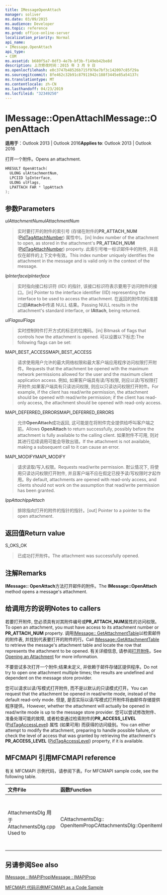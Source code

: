 ```yaml
---
title: IMessageOpenAttach
manager: soliver
ms.date: 03/09/2015
ms.audience: Developer
ms.topic: reference
ms.prod: office-online-server
localization_priority: Normal
api_name:
- IMessage.OpenAttach
api_type:
- COM
ms.assetid: b680f5a7-0df3-4e7b-bf3b-f149eb42be8d
description: 上次修改时间：2015 年 3 月 9 日
ms.openlocfilehash: e0c3747b48526b715f976e7bf3c142097c85f29a
ms.sourcegitcommit: 8fe462c32b91c87911942c188f3445e85a54137c
ms.translationtype: MT
ms.contentlocale: zh-CN
ms.lasthandoff: 04/23/2019
ms.locfileid: "32349250"
---
```

# <a name="imessageopenattach"></a><span data-ttu-id="3f455-103">IMessage::OpenAttach</span><span class="sxs-lookup"><span data-stu-id="3f455-103">IMessage::OpenAttach</span></span>

  
  
<span data-ttu-id="3f455-104">**适用于**：Outlook 2013 | Outlook 2016</span><span class="sxs-lookup"><span data-stu-id="3f455-104">**Applies to**: Outlook 2013 | Outlook 2016</span></span> 
  
<span data-ttu-id="3f455-105">打开一个附件。</span><span class="sxs-lookup"><span data-stu-id="3f455-105">Opens an attachment.</span></span> 
  
```cpp
HRESULT OpenAttach(
  ULONG ulAttachmentNum,
  LPCIID lpInterface,
  ULONG ulFlags,
  LPATTACH FAR * lppAttach
);
```

## <a name="parameters"></a><span data-ttu-id="3f455-106">参数</span><span class="sxs-lookup"><span data-stu-id="3f455-106">Parameters</span></span>

 <span data-ttu-id="3f455-107">_ulAttachmentNum_</span><span class="sxs-lookup"><span data-stu-id="3f455-107">_ulAttachmentNum_</span></span>
  
> <span data-ttu-id="3f455-108">实时要打开的附件的索引号 (存储在附件的**PR_ATTACH_NUM** ([PidTagAttachNumber](pidtagattachnumber-canonical-property.md)) 属性中)。</span><span class="sxs-lookup"><span data-stu-id="3f455-108">[in] Index number of the attachment to open, as stored in the attachment's **PR_ATTACH_NUM** ([PidTagAttachNumber](pidtagattachnumber-canonical-property.md)) property.</span></span> <span data-ttu-id="3f455-109">此索引号唯一标识邮件中的附件, 并且仅在邮件的上下文中有效。</span><span class="sxs-lookup"><span data-stu-id="3f455-109">This index number uniquely identifies the attachment in the message and is valid only in the context of the message.</span></span>
    
 <span data-ttu-id="3f455-110">_lpInterface_</span><span class="sxs-lookup"><span data-stu-id="3f455-110">_lpInterface_</span></span>
  
> <span data-ttu-id="3f455-111">实时指向接口标识符 (IID) 的指针, 该接口标识符表示要用于访问附件的接口。</span><span class="sxs-lookup"><span data-stu-id="3f455-111">[in] Pointer to the interface identifier (IID) representing the interface to be used to access the attachment.</span></span> <span data-ttu-id="3f455-112">在返回的附件的标准接口或**IAttach**中传递 NULL 结果。</span><span class="sxs-lookup"><span data-stu-id="3f455-112">Passing NULL results in the attachment's standard interface, or **IAttach**, being returned.</span></span> 
    
 <span data-ttu-id="3f455-113">_ulFlags_</span><span class="sxs-lookup"><span data-stu-id="3f455-113">_ulFlags_</span></span>
  
> <span data-ttu-id="3f455-114">实时控制附件打开方式的标志的位掩码。</span><span class="sxs-lookup"><span data-stu-id="3f455-114">[in] Bitmask of flags that controls how the attachment is opened.</span></span> <span data-ttu-id="3f455-115">可以设置以下标志:</span><span class="sxs-lookup"><span data-stu-id="3f455-115">The following flags can be set:</span></span> 
    
<span data-ttu-id="3f455-116">MAPI_BEST_ACCESS</span><span class="sxs-lookup"><span data-stu-id="3f455-116">MAPI_BEST_ACCESS</span></span> 
  
> <span data-ttu-id="3f455-117">请求使用用户允许的最大网络权限和最大客户端应用程序访问权限打开附件。</span><span class="sxs-lookup"><span data-stu-id="3f455-117">Requests that the attachment be opened with the maximum network permissions allowed for the user and the maximum client application access.</span></span> <span data-ttu-id="3f455-118">例如, 如果客户端具有读/写权限, 则应以读/写权限打开附件;如果客户端具有只读访问权限, 则应以只读访问权限打开附件。</span><span class="sxs-lookup"><span data-stu-id="3f455-118">For example, if the client has read/write permission, the attachment should be opened with read/write permission; if the client has read-only access, the attachment should be opened with read-only access.</span></span> 
    
<span data-ttu-id="3f455-119">MAPI_DEFERRED_ERRORS</span><span class="sxs-lookup"><span data-stu-id="3f455-119">MAPI_DEFERRED_ERRORS</span></span> 
  
> <span data-ttu-id="3f455-120">允许**OpenAttach**成功返回, 这可能是在将附件完全提供给呼叫客户端之前。</span><span class="sxs-lookup"><span data-stu-id="3f455-120">Allows **OpenAttach** to return successfully, possibly before the attachment is fully available to the calling client.</span></span> <span data-ttu-id="3f455-121">如果附件不可用, 则对其进行后续调用可能会导致出错。</span><span class="sxs-lookup"><span data-stu-id="3f455-121">If the attachment is not available, making a subsequent call to it can cause an error.</span></span> 
    
<span data-ttu-id="3f455-122">MAPI_MODIFY</span><span class="sxs-lookup"><span data-stu-id="3f455-122">MAPI_MODIFY</span></span> 
  
> <span data-ttu-id="3f455-123">请求读取/写入权限。</span><span class="sxs-lookup"><span data-stu-id="3f455-123">Requests read/write permission.</span></span> <span data-ttu-id="3f455-124">默认情况下, 将使用只读访问权限打开附件, 并且客户端不应在假定已授予读/写权限时才起作用。</span><span class="sxs-lookup"><span data-stu-id="3f455-124">By default, attachments are opened with read-only access, and clients should not work on the assumption that read/write permission has been granted.</span></span> 
    
 <span data-ttu-id="3f455-125">_lppAttach_</span><span class="sxs-lookup"><span data-stu-id="3f455-125">_lppAttach_</span></span>
  
> <span data-ttu-id="3f455-126">排除指向打开的附件的指针的指针。</span><span class="sxs-lookup"><span data-stu-id="3f455-126">[out] Pointer to a pointer to the open attachment.</span></span>
    
## <a name="return-value"></a><span data-ttu-id="3f455-127">返回值</span><span class="sxs-lookup"><span data-stu-id="3f455-127">Return value</span></span>

<span data-ttu-id="3f455-128">S_OK</span><span class="sxs-lookup"><span data-stu-id="3f455-128">S_OK</span></span> 
  
> <span data-ttu-id="3f455-129">已成功打开附件。</span><span class="sxs-lookup"><span data-stu-id="3f455-129">The attachment was successfully opened.</span></span>
    
## <a name="remarks"></a><span data-ttu-id="3f455-130">注解</span><span class="sxs-lookup"><span data-stu-id="3f455-130">Remarks</span></span>

<span data-ttu-id="3f455-131">**IMessage:: OpenAttach**方法打开邮件的附件。</span><span class="sxs-lookup"><span data-stu-id="3f455-131">The **IMessage::OpenAttach** method opens a message's attachment.</span></span> 
  
## <a name="notes-to-callers"></a><span data-ttu-id="3f455-132">给调用方的说明</span><span class="sxs-lookup"><span data-stu-id="3f455-132">Notes to callers</span></span>

<span data-ttu-id="3f455-133">若要打开附件, 您必须具有对其附件编号或**PR_ATTACH_NUM**属性的访问权限。</span><span class="sxs-lookup"><span data-stu-id="3f455-133">To open an attachment, you must have access to its attachment number or **PR_ATTACH_NUM** property.</span></span> <span data-ttu-id="3f455-134">调用[IMessage:: GetAttachmentTable](imessage-getattachmenttable.md)以检索邮件的附件表, 并找到代表要打开的附件的行。</span><span class="sxs-lookup"><span data-stu-id="3f455-134">Call [IMessage::GetAttachmentTable](imessage-getattachmenttable.md) to retrieve the message's attachment table and locate the row that represents the attachment to be opened.</span></span> <span data-ttu-id="3f455-135">有关详细信息, 请参阅[打开附件](opening-an-attachment.md)。</span><span class="sxs-lookup"><span data-stu-id="3f455-135">See [Opening an Attachment](opening-an-attachment.md) for more information.</span></span> 
  
<span data-ttu-id="3f455-136">不要尝试多次打开一个附件;结果未定义, 并依赖于邮件存储区提供程序。</span><span class="sxs-lookup"><span data-stu-id="3f455-136">Do not try to open one attachment multiple times; the results are undefined and dependent on the message store provider.</span></span>
  
<span data-ttu-id="3f455-137">您可以请求以读/写模式打开附件, 而不是以默认的只读模式打开。</span><span class="sxs-lookup"><span data-stu-id="3f455-137">You can request that the attachment be opened in read/write mode, instead of the default read-only mode.</span></span> <span data-ttu-id="3f455-138">但是, 是否实际以读/写模式打开附件将由邮件存储提供程序提供。</span><span class="sxs-lookup"><span data-stu-id="3f455-138">However, whether the attachment will actually be opened in read/write mode is up to the message store provider.</span></span> <span data-ttu-id="3f455-139">您可以尝试修改附件、准备处理可能的故障, 或者检查通过检索附件的**PR_ACCESS_LEVEL** ([PidTagAccessLevel](pidtagaccesslevel-canonical-property.md)) 属性 (如果可用) 而获得的访问级别。</span><span class="sxs-lookup"><span data-stu-id="3f455-139">You can either attempt to modify the attachment, preparing to handle possible failure, or check the level of access that was granted by retrieving the attachment's **PR_ACCESS_LEVEL** ([PidTagAccessLevel](pidtagaccesslevel-canonical-property.md)) property, if it is available.</span></span> 
  
## <a name="mfcmapi-reference"></a><span data-ttu-id="3f455-140">MFCMAPI 引用</span><span class="sxs-lookup"><span data-stu-id="3f455-140">MFCMAPI reference</span></span>

<span data-ttu-id="3f455-141">有关 MFCMAPI 示例代码，请参阅下表。</span><span class="sxs-lookup"><span data-stu-id="3f455-141">For MFCMAPI sample code, see the following table.</span></span>
  
|<span data-ttu-id="3f455-142">**文件**</span><span class="sxs-lookup"><span data-stu-id="3f455-142">**File**</span></span>|<span data-ttu-id="3f455-143">**函数**</span><span class="sxs-lookup"><span data-stu-id="3f455-143">**Function**</span></span>|<span data-ttu-id="3f455-144">**备注**</span><span class="sxs-lookup"><span data-stu-id="3f455-144">**Comment**</span></span>|
|:-----|:-----|:-----|
|<span data-ttu-id="3f455-145">AttachmentsDlg 用于</span><span class="sxs-lookup"><span data-stu-id="3f455-145">AttachmentsDlg.cpp Used to</span></span>  <br/> |<span data-ttu-id="3f455-146">CAttachmentsDlg:: OpenItemProp</span><span class="sxs-lookup"><span data-stu-id="3f455-146">CAttachmentsDlg::OpenItemProp</span></span>  <br/> |<span data-ttu-id="3f455-147">MFCMAPI 使用**IMessage:: OpenAttach**方法打开附件对象,</span><span class="sxs-lookup"><span data-stu-id="3f455-147">MFCMAPI uses the **IMessage::OpenAttach** method to open attachment objects,</span></span>  <br/> |
   
## <a name="see-also"></a><span data-ttu-id="3f455-148">另请参阅</span><span class="sxs-lookup"><span data-stu-id="3f455-148">See also</span></span>



[<span data-ttu-id="3f455-149">IMessage : IMAPIProp</span><span class="sxs-lookup"><span data-stu-id="3f455-149">IMessage : IMAPIProp</span></span>](imessageimapiprop.md)


[<span data-ttu-id="3f455-150">MFCMAPI 代码示例</span><span class="sxs-lookup"><span data-stu-id="3f455-150">MFCMAPI as a Code Sample</span></span>](mfcmapi-as-a-code-sample.md)

